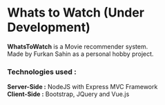# Whats to Watch (Under Development)
<b>WhatsToWatch</b> is a Movie recommender system. <br>
Made by Furkan Sahin as a personal hobby project.<br>
<h3><b>Technologies used :</b></h3>
<b>Server-Side :</b> NodeJS with Express MVC Framework<br>
<b>Client-Side :</b> Bootstrap, JQuery and Vue.js<br>

